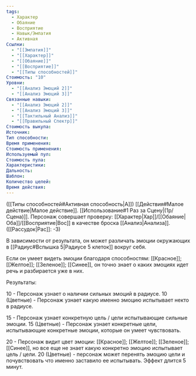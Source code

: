 ```yaml
---
tags:
  - Характер
  - Обаяние
  - Восприятие
  - Навык/Эмпатия
  - Активная
Ссылки:
  - "[[Эмпатия]]"
  - "[[Характер]]"
  - "[[Обаяние]]"
  - "[[Восприятие]]"
  - "[[Типы способностей]]"
Стоимость: "10"
Уровни:
  - "[[Анализ Эмоций 2]]"
  - "[[Анализ Эмоций 3]]"
Связанные навыки:
  - "[[Анализ Эмоций 2]]"
  - "[[Анализ Эмоций 3]]"
  - "[[Тактильный Анализ]]"
  - "[[Правильный Спектр]]"
Стоимость выкупа:
Источник:
Тип способности:
Время применения:
Стоимость применения:
Используемый пул:
Стоимость пула:
Характеристики:
Дальность:
Шаблон:
Количество целей:
Время действия:
---
```

([[Типы способностей#Активная способность|А]]) [[Действия#Малое действие|Малое действие]]. [[Использование#1 Раз за Сцену|(1р/Сцена)]]. Персонаж совершает проверку: [[Характер|Хар]]/[[Обаяние|Оба]]/[[Восприятие|Вос]] в качестве броска [[Анализ|Анализа]]. ([[Рассудок|Рас]]: -3)

В зависимости от результата, он может различать эмоции окружающих в [[Радиус#Вспышка 5|Радиусе 5 клеток]] вокруг себя. 

Если он умеет видеть эмоции благодаря способностям: [[Красное]]; [[Желтое]]; [[Зеленое]]; [[Синее]], он точно знает о каких эмоциях идет речь и разбирается уже в них.

Результаты:

10 - Персонаж узнает о наличии сильных эмоций в радиусе.
10 (Цветные) - Персонаж узнает какую именно эмоцию испытывает некто в радиусе.

15 - Персонаж узнает конкретную цель / цели испытывающие сильные эмоции.
15 (Цветные) - Персонаж узнает конкретные цели, испытывающие конкретные эмоции, которые он умеет чувствовать. 

20 - Персонаж видит цвет эмоции: [[Красное]]; [[Желтое]]; [[Зеленое]]; [[Синее]], но все еще не знает какую конкретно эмоцию испытывает цель / цели.
20 (Цветные) - персонаж может перенять эмоцию цели и почувствовать что именно заставило ее испытывать. Эффект длится 5 минут. 

